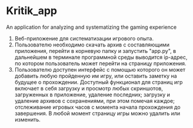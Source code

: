 # Kritik_app
An application for analyzing and systematizing the gaming experience

1) Веб-приложение для систематизации игрового опыта.
2) Пользователю необходимо скачать архив с составляющими приложения, перейти в корневую папку и запустить "app.py", в дальнейшем в терминале программной среды выводится ip-адрес, по котором пользователь может перейти на страницу приложения.
3) Пользователю доступен интерфейс с помощью которого он может добавить любую пройденную им игру, или оставить заметку на будущее о прохождении. Доступный функционал для страниц игр включает в себя загрузку и просмотр любых скриншотов, загруженных в приложение, удаление последних; загрузку и удаление архивов с сохранениями, при этом помечая каждое; отслеживание игровых часов с момента начала прохождения до завершения. В любой момент страницу игры можно удалить или изменить.
